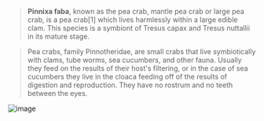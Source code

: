 > **Pinnixa faba**, known as the pea crab, mantle pea crab or large pea crab, is a pea crab[1] which lives harmlessly within a large edible clam. This species is a symbiont of Tresus capax and Tresus nuttallii in its mature stage.

> Pea crabs, family Pinnotheridae, are small crabs that live symbiotically with clams, tube worms, sea cucumbers, and other fauna. Usually they feed on the results of their host's filtering, or in the case of sea cucumbers they live in the cloaca feeding off of the results of digestion and reproduction. They have no rostrum and no teeth between the eyes.

![image](https://github.com/user-attachments/assets/2ffdab6c-711e-456b-8710-c77d382f81bc)
